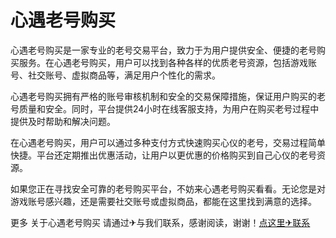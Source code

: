 # 心遇老号购买

心遇老号购买是一家专业的老号交易平台，致力于为用户提供安全、便捷的老号购买服务。在心遇老号购买，用户可以找到各种各样的优质老号资源，包括游戏账号、社交账号、虚拟商品等，满足用户个性化的需求。

心遇老号购买拥有严格的账号审核机制和安全的交易保障措施，保证用户购买的老号质量和安全。同时，平台提供24小时在线客服支持，为用户在购买老号过程中提供及时帮助和解决问题。

在心遇老号购买，用户可以通过多种支付方式快速购买心仪的老号，交易过程简单快捷。平台还定期推出优惠活动，让用户以更优惠的价格购买到自己心仪的老号资源。

如果您正在寻找安全可靠的老号购买平台，不妨来心遇老号购买看看。无论您是对游戏账号感兴趣，还是需要社交账号或虚拟商品，都能在这里找到满意的选择。

更多 关于心遇老号购买 请通过✈与我们联系，感谢阅读，谢谢！[点这里✈联系](https://abc.k02.cc)